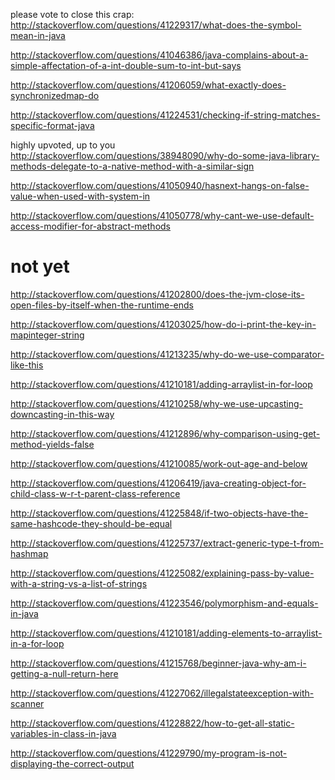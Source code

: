 please vote to close this crap: http://stackoverflow.com/questions/41229317/what-does-the-symbol-mean-in-java

http://stackoverflow.com/questions/41046386/java-complains-about-a-simple-affectation-of-a-int-double-sum-to-int-but-says

http://stackoverflow.com/questions/41206059/what-exactly-does-synchronizedmap-do

http://stackoverflow.com/questions/41224531/checking-if-string-matches-specific-format-java

highly upvoted, up to you http://stackoverflow.com/questions/38948090/why-do-some-java-library-methods-delegate-to-a-native-method-with-a-similar-sign

http://stackoverflow.com/questions/41050940/hasnext-hangs-on-false-value-when-used-with-system-in

http://stackoverflow.com/questions/41050778/why-cant-we-use-default-access-modifier-for-abstract-methods

not yet
====

http://stackoverflow.com/questions/41202800/does-the-jvm-close-its-open-files-by-itself-when-the-runtime-ends

http://stackoverflow.com/questions/41203025/how-do-i-print-the-key-in-mapinteger-string

http://stackoverflow.com/questions/41213235/why-do-we-use-comparator-like-this

http://stackoverflow.com/questions/41210181/adding-arraylist-in-for-loop

http://stackoverflow.com/questions/41210258/why-we-use-upcasting-downcasting-in-this-way

http://stackoverflow.com/questions/41212896/why-comparison-using-get-method-yields-false

http://stackoverflow.com/questions/41210085/work-out-age-and-below

http://stackoverflow.com/questions/41206419/java-creating-object-for-child-class-w-r-t-parent-class-reference

http://stackoverflow.com/questions/41225848/if-two-objects-have-the-same-hashcode-they-should-be-equal

http://stackoverflow.com/questions/41225737/extract-generic-type-t-from-hashmap

http://stackoverflow.com/questions/41225082/explaining-pass-by-value-with-a-string-vs-a-list-of-strings

http://stackoverflow.com/questions/41223546/polymorphism-and-equals-in-java

http://stackoverflow.com/questions/41210181/adding-elements-to-arraylist-in-a-for-loop

http://stackoverflow.com/questions/41215768/beginner-java-why-am-i-getting-a-null-return-here

http://stackoverflow.com/questions/41227062/illegalstateexception-with-scanner

http://stackoverflow.com/questions/41228822/how-to-get-all-static-variables-in-class-in-java

http://stackoverflow.com/questions/41229790/my-program-is-not-displaying-the-correct-output